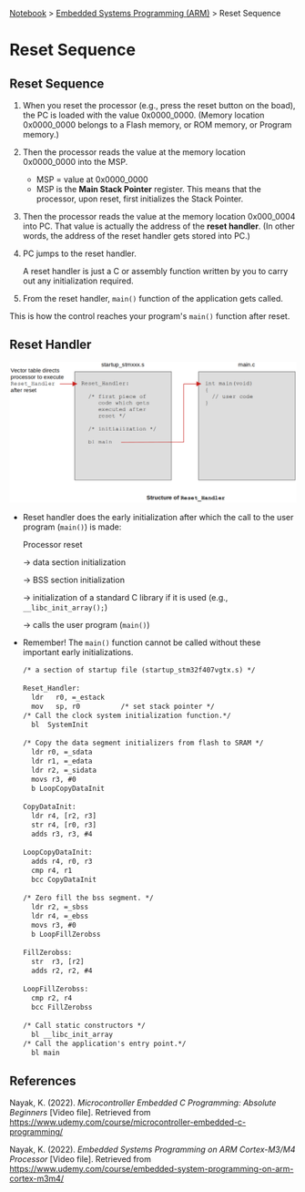 <a href="../">Notebook</a> > <a href="./">Embedded Systems Programming (ARM)</a> > Reset Sequence

# Reset Sequence



## Reset Sequence

1. When you reset the processor (e.g., press the reset button on the boad), the PC is loaded with the value 0x0000_0000. (Memory location 0x0000_0000 belongs to a Flash memory, or ROM memory, or Program memory.)

2. Then the processor reads the value at the memory location 0x0000_0000 into the MSP.

   - MSP = value at 0x0000_0000
   - MSP is the **Main Stack Pointer** register. This means that the processor, upon reset, first initializes the Stack Pointer.

3. Then the processor reads the value at the memory location 0x000_0004 into PC. That value is actually the address of the **reset handler**. (In other words, the address of the reset handler gets stored into PC.)

4. PC jumps to the reset handler.

   A reset handler is just a C or assembly function written by you to carry out any initialization required.

5. From the reset handler, `main()` function of the application gets called.

This is how the control reaches your program's `main()` function after reset.



## Reset Handler



<img src="./img/structure-of-reset-handler.png" alt="structure-of-reset-handler" width="800">



* Reset handler does the early initialization after which the call to the user program (`main()`) is made:

  Processor reset 

  $\to$ data section initialization 

  $\to$ BSS section initialization 

  $\to$ initialization of a standard C library if it is used (e.g., `__libc_init_array();`)

  $\to$ calls the user program (`main()`)

* Remember! The `main()` function cannot be called without these important early initializations.

  ```assembly
  /* a section of startup file (startup_stm32f407vgtx.s) */
  
  Reset_Handler:
    ldr   r0, =_estack
    mov   sp, r0          /* set stack pointer */
  /* Call the clock system initialization function.*/
    bl  SystemInit
  
  /* Copy the data segment initializers from flash to SRAM */
    ldr r0, =_sdata
    ldr r1, =_edata
    ldr r2, =_sidata
    movs r3, #0
    b LoopCopyDataInit
  
  CopyDataInit:
    ldr r4, [r2, r3]
    str r4, [r0, r3]
    adds r3, r3, #4
  
  LoopCopyDataInit:
    adds r4, r0, r3
    cmp r4, r1
    bcc CopyDataInit
  
  /* Zero fill the bss segment. */
    ldr r2, =_sbss
    ldr r4, =_ebss
    movs r3, #0
    b LoopFillZerobss
  
  FillZerobss:
    str  r3, [r2]
    adds r2, r2, #4
  
  LoopFillZerobss:
    cmp r2, r4
    bcc FillZerobss
  
  /* Call static constructors */
    bl __libc_init_array
  /* Call the application's entry point.*/
    bl main
  ```

  



## References

Nayak, K. (2022). *Microcontroller Embedded C Programming: Absolute Beginners* [Video file]. Retrieved from  https://www.udemy.com/course/microcontroller-embedded-c-programming/

Nayak, K. (2022). *Embedded Systems Programming on ARM Cortex-M3/M4 Processor* [Video file]. Retrieved from  https://www.udemy.com/course/embedded-system-programming-on-arm-cortex-m3m4/
